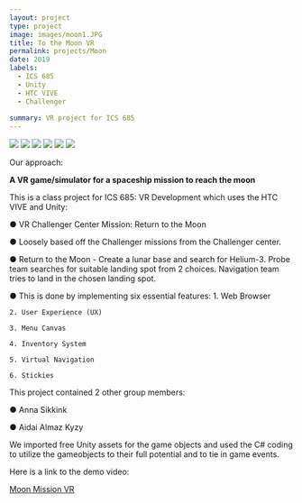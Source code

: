 ```yaml
---
layout: project
type: project
image: images/moon1.JPG
title: To the Moon VR
permalink: projects/Moon
date: 2019
labels:
  - ICS 685
  - Unity
  - HTC VIVE
  - Challenger
  
summary: VR project for ICS 685
---
```


<img class="ui image" src="{{ site.baseurl }}/images/moon1.JPG">

<img class="ui image" src="{{ site.baseurl }}/images/moon2.JPG">

<img class="ui image" src="{{ site.baseurl }}/images/moon3.JPG">

<img class="ui image" src="{{ site.baseurl }}/images/moon4.JPG">

<img class="ui image" src="{{ site.baseurl }}/images/moon5.JPG">

<img class="ui image" src="{{ site.baseurl }}/images/moon6.JPG">

Our approach:

**A VR game/simulator for a spaceship mission to reach the moon**

This is a class project for ICS 685: VR Development which uses the HTC VIVE and Unity:

●	VR Challenger Center Mission: Return to the Moon

●	Loosely based off the Challenger missions from the Challenger center.

●	Return to the Moon - Create a lunar base and search for Helium-3. Probe team searches for suitable landing spot from 2 choices. Navigation team tries to land in the chosen landing spot. 

●	This is done by implementing six essential features:
    1. Web Browser
    
    2. User Experience (UX)
    
    3. Menu Canvas
    
    4. Inventory System
    
    5. Virtual Navigation
    
    6. Stickies
    
This project contained 2 other group members:

●	Anna Sikkink

●	Aidai Almaz Kyzy


We imported free Unity assets for the game objects and used the C# coding to utilize the gameobjects to their full potential and to tie in game events. 

Here is a link to the demo video:

<a href="https://www.youtube.com/watch?v=EPg3sjmwZI0&feature=youtu.be"><i class="large youtube icon "></i>Moon Mission VR</a>


